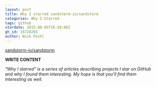 ```yaml
---
layout: post
title: Why I starred sandstorm-io/sandstorm
categories: Why-I-Starred
tags: github
stardate: 2015-08-05T16:58:06Z
gh_id: 15728293
author: Nick Peihl
---
```


[sandstorm-io/sandstorm](https://github.com/sandstorm-io/sandstorm)

**WRITE CONTENT**

*"Why I starred" is a series of articles describing projects I star on GitHub and why I found them interesting. My hope is that you'll find them interesting as well.*


